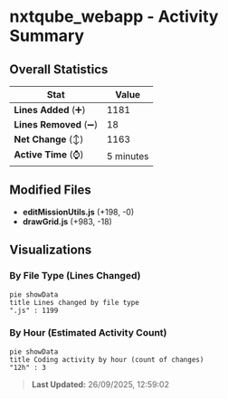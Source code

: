 # nxtqube_webapp - Activity Summary 

## Overall Statistics

| Stat                   | Value                                                             |
| ---------------------- | ----------------------------------------------------------------- |
| **Lines Added** (➕)   | 1181                                          |
| **Lines Removed** (➖) | 18                                        |
| **Net Change** (↕)    | 1163                |
| **Active Time** (⌚)   | 5 minutes |


## Modified Files
- **editMissionUtils.js** (+198, -0)
- **drawGrid.js** (+983, -18)

## Visualizations

### By File Type (Lines Changed)

```mermaid
pie showData
title Lines changed by file type
".js" : 1199
```

### By Hour (Estimated Activity Count)

```mermaid
pie showData
title Coding activity by hour (count of changes)
"12h" : 3
```


> **Last Updated:** 26/09/2025, 12:59:02